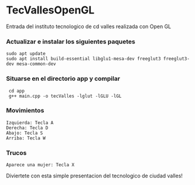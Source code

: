 # TecVallesOpenGL
Entrada del instituto tecnologico de cd valles realizada con Open GL

### Actualizar e instalar los siguientes paquetes
  ```
  sudo apt update
  sudo apt install build-essential libglu1-mesa-dev freeglut3 freeglut3-dev mesa-common-dev
  ```
 
### Situarse en el directorio app y compilar
 ```
  cd app
  g++ main.cpp -o tecValles -lglut -lGLU -lGL
  ```
  
### Movimientos
```
Izquierda: Tecla A
Derecha: Tecla D
Abajo: Tecla S
Arriba: Tecla W
```

### Trucos
```
Aparece una mujer: Tecla X
```

Diviertete con esta simple presentacion del tecnologico de ciudad valles!
